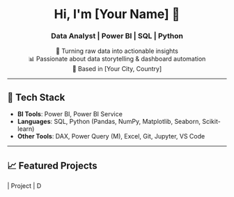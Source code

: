<!-- README.md -->

<h1 align="center">Hi, I'm [Your Name] 👋</h1>
<h3 align="center">Data Analyst | Power BI | SQL | Python</h3>

<p align="center">
  🚀 Turning raw data into actionable insights<br>
  📊 Passionate about data storytelling & dashboard automation<br>
  📍 Based in [Your City, Country]
</p>

---

## 🔧 Tech Stack

- **BI Tools**: Power BI, Power BI Service  
- **Languages**: SQL, Python (Pandas, NumPy, Matplotlib, Seaborn, Scikit-learn)  
- **Other Tools**: DAX, Power Query (M), Excel, Git, Jupyter, VS Code  

---

## 📈 Featured Projects

| Project | D
